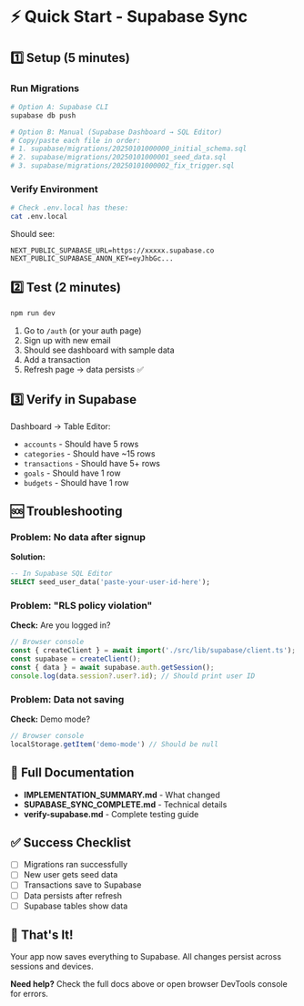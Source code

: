 # ⚡ Quick Start - Supabase Sync

## 1️⃣ Setup (5 minutes)

### Run Migrations
```bash
# Option A: Supabase CLI
supabase db push

# Option B: Manual (Supabase Dashboard → SQL Editor)
# Copy/paste each file in order:
# 1. supabase/migrations/20250101000000_initial_schema.sql
# 2. supabase/migrations/20250101000001_seed_data.sql
# 3. supabase/migrations/20250101000002_fix_trigger.sql
```

### Verify Environment
```bash
# Check .env.local has these:
cat .env.local
```
Should see:
```
NEXT_PUBLIC_SUPABASE_URL=https://xxxxx.supabase.co
NEXT_PUBLIC_SUPABASE_ANON_KEY=eyJhbGc...
```

## 2️⃣ Test (2 minutes)

```bash
npm run dev
```

1. Go to `/auth` (or your auth page)
2. Sign up with new email
3. Should see dashboard with sample data
4. Add a transaction
5. Refresh page → data persists ✅

## 3️⃣ Verify in Supabase

Dashboard → Table Editor:
- `accounts` - Should have 5 rows
- `categories` - Should have ~15 rows
- `transactions` - Should have 5+ rows
- `goals` - Should have 1 row
- `budgets` - Should have 1 row

## 🆘 Troubleshooting

### Problem: No data after signup
**Solution:**
```sql
-- In Supabase SQL Editor
SELECT seed_user_data('paste-your-user-id-here');
```

### Problem: "RLS policy violation"
**Check:** Are you logged in?
```javascript
// Browser console
const { createClient } = await import('./src/lib/supabase/client.ts');
const supabase = createClient();
const { data } = await supabase.auth.getSession();
console.log(data.session?.user?.id); // Should print user ID
```

### Problem: Data not saving
**Check:** Demo mode?
```javascript
// Browser console
localStorage.getItem('demo-mode') // Should be null
```

## 📖 Full Documentation

- **IMPLEMENTATION_SUMMARY.md** - What changed
- **SUPABASE_SYNC_COMPLETE.md** - Technical details
- **verify-supabase.md** - Complete testing guide

## ✅ Success Checklist

- [ ] Migrations ran successfully
- [ ] New user gets seed data
- [ ] Transactions save to Supabase
- [ ] Data persists after refresh
- [ ] Supabase tables show data

## 🎯 That's It!

Your app now saves everything to Supabase. All changes persist across sessions and devices.

**Need help?** Check the full docs above or open browser DevTools console for errors.
